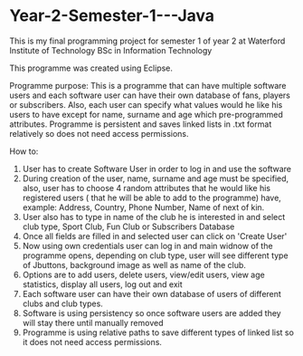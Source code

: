 # Year-2-Semester-1---Java
This is my final programming project for semester 1 of year 2 at Waterford Institute of Technology BSc in Information Technology

This programme was created using Eclipse.

Programme purpose:
This is a programme that can have multiple software users and each software user can have their own database of fans, players or 
subscribers. Also, each user can specify what values would he like his users to have except for name, surname and age which pre-programmed
attributes. Programme is persistent and saves linked lists in .txt format relatively so does not need access permissions.


How to:
1. User has to create Software User in order to log in and use the software
2. During creation of the user, name, surname and age must be specified, also, user has to choose 4 random attributes that he would like
his registered users ( that he will be able to add to the programme) have, example: Address, Country, Phone Number, Name of next of kin.
3. User also has to type in name of the club he is interested in and select club type, Sport Club, Fun Club or Subscribers Database
4. Once all fields are filled in and selected user can click on 'Create User'
5. Now using own credentials user can log in and main widnow of the programme opens, depending on club type, user will see different 
type of Jbuttons, background image as well as name of the club.
6. Options are to add users, delete users, view/edit users, view age statistics, display all users, log out and exit
7. Each software user can have their own database of users of different clubs and club types.
8. Software is using persistency so once software users are added they will stay there until manually removed
9. Programme is using relative paths to save different types of linked list so it does not need access permissions.
